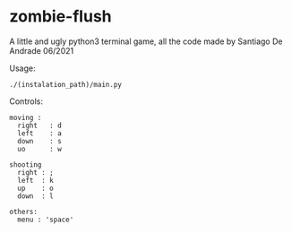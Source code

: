 # zombie-flush
A little and ugly python3 terminal game, all the code made by Santiago De Andrade 06/2021

Usage:

    ./(instalation_path)/main.py
    
Controls:
    
    moving :
      right   : d
      left    : a
      down    : s
      uo      : w
    
    shooting
      right : ;
      left  : k
      up    : o
      down  : l
    
    others:
      menu : 'space'
    
